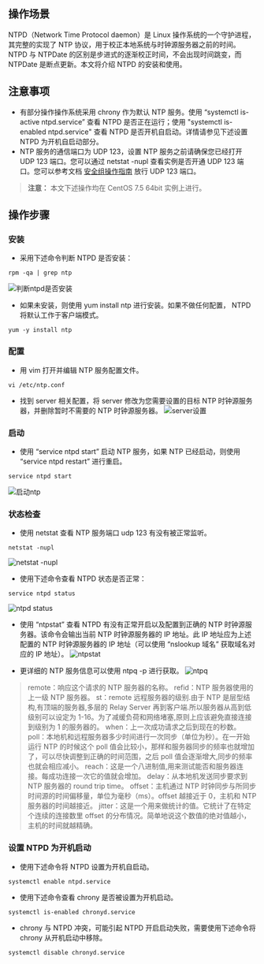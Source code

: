 ## 操作场景

NTPD（Network Time Protocol daemon）是 Linux 操作系统的一个守护进程，其完整的实现了 NTP 协议，用于校正本地系统与时钟源服务器之前的时间。NTPD 与 NTPDate 的区别是步进式的逐渐校正时间，不会出现时间跳变，而 NTPDate 是断点更新。本文将介绍 NTPD 的安装和使用。

## 注意事项

* 有部分操作操作系统采用 chrony 作为默认 NTP 服务。使用 “systemctl is-active ntpd.service” 查看 NTPD 是否正在运行；使用 "systemctl is-enabled ntpd.service" 查看 NTPD 是否开机自启动。详情请参见下述设置 NTPD 为开机自启动部分。
* NTP 服务的通信端口为 UDP 123，设置 NTP 服务之前请确保您已经打开 UDP 123 端口。您可以通过 netstat -nupl 查看实例是否开通 UDP 123 端口。您可以参考文档 [安全组操作指南](https://cloud.tencent.com/document/product/213/18197) 放行 UDP 123 端口。

> **注意：**
> 本文下述操作均在 CentOS 7.5 64bit 实例上进行。

## 操作步骤
### 安装

- 采用下述命令判断 NTPD 是否安装：
```
rpm -qa | grep ntp
```
![判断ntpd是否安装](https://main.qcloudimg.com/raw/34073904c49e80ab61da25559c7239e5.png)
- 如果未安装，则使用 yum install ntp 进行安装。如果不做任何配置， NTPD 将默认工作于客户端模式。
```
yum -y install ntp
```

### 配置
- 用 vim 打开并编辑 NTP 服务配置文件。
```
vi /etc/ntp.conf
```
- 找到 server 相关配置，将 server 修改为您需要设置的目标 NTP 时钟源服务器，并删除暂时不需要的 NTP 时钟源服务器。
![server设置](	https://main.qcloudimg.com/raw/b21b559ce745ef5c765251a8ee514dca.png)

### 启动
- 使用 “service ntpd start” 启动 NTP 服务，如果 NTP 已经启动，则使用 “service ntpd restart” 进行重启。
```
service ntpd start
```
![启动ntp](https://main.qcloudimg.com/raw/470afd5f311b5ba3ad321ed12d974c88.png)

### 状态检查
- 使用 netstat 查看 NTP 服务端口 udp 123 有没有被正常监听。
```
netstat -nupl
```
![netstat -nupl](https://main.qcloudimg.com/raw/e7eb5ed8529fdc1366210ef76cf09bd3.png)
- 使用下述命令查看 NTPD 状态是否正常：
```
service ntpd status
```
![ntpd status](	https://main.qcloudimg.com/raw/8af337c167f295938f5edbc005032809.png)
- 使用 “ntpstat” 查看 NTPD 有没有正常开启以及配置到正确的 NTP 时钟源服务器。该命令会输出当前 NTP 时钟源服务器的 IP 地址。此 IP 地址应为上述配置的 NTP 时钟源服务器的 IP 地址（可以使用 “nslookup 域名” 获取域名对应的 IP 地址）。
![ntpstat](https://main.qcloudimg.com/raw/83d49c87c485989123acbb9a30d92d0c.png)

- 更详细的 NTP 服务信息可以使用 ntpq -p 进行获取。
![ntpq](https://main.qcloudimg.com/raw/87df34053b422b0c03e038e4e5a9fde0.png)
> remote：响应这个请求的 NTP 服务器的名称。
> refid：NTP 服务器使用的上一级 NTP 服务器。
> st：remote 远程服务器的级别.由于 NTP 是层型结构,有顶端的服务器,多层的 Relay Server 再到客户端.所以服务器从高到低级别可以设定为 1-16。为了减缓负荷和网络堵塞,原则上应该避免直接连接到级别为 1 的服务器的。
> when：上一次成功请求之后到现在的秒数。
> poll：本地机和远程服务器多少时间进行一次同步（单位为秒）。在一开始运行 NTP 的时候这个 poll 值会比较小，那样和服务器同步的频率也就增加了，可以尽快调整到正确的时间范围，之后 poll 值会逐渐增大,同步的频率也就会相应减小。
> reach：这是一个八进制值,用来测试能否和服务器连接。每成功连接一次它的值就会增加。
> delay：从本地机发送同步要求到 NTP 服务器的 round trip time。
> offset：主机通过 NTP 时钟同步与所同步时间源的时间偏移量，单位为毫秒（ms）。offset 越接近于 0，主机和 NTP 服务器的时间越接近。
> jitter：这是一个用来做统计的值。它统计了在特定个连续的连接数里 offset 的分布情况。简单地说这个数值的绝对值越小，主机的时间就越精确。

### 设置 NTPD 为开机启动

- 使用下述命令将 NTPD 设置为开机自启动。
```
systemctl enable ntpd.service
```

- 使用下述命令查看 chrony 是否被设置为开机启动。
```
systemctl is-enabled chronyd.service
```

- chrony 与 NTPD 冲突，可能引起 NTPD 开启启动失败，需要使用下述命令将 chrony 从开机启动中移除。
```
systemctl disable chronyd.service
```



